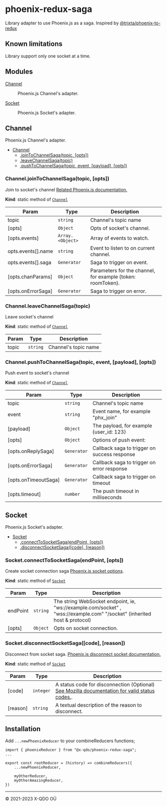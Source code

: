 # phoenix-redux-saga

Library adapter to use Phoenix.js as a saga.
Inspired by [@trixta/phoenix-to-redux](https://www.npmjs.com/package/@trixta/phoenix-to-redux)

## Known limitations

Library support only one socket at a time.

## Modules

<dl>
<dt><a href="#module_Channel">Channel</a></dt>
<dd><p>Phoenix.js Channel&#39;s adapter.</p>
</dd>
<dt><a href="#module_Socket">Socket</a></dt>
<dd><p>Phoenix.js Socket&#39;s adapter.</p>
</dd>
</dl>

<a name="module_Channel"></a>

## Channel
Phoenix.js Channel's adapter.


* [Channel](#module_Channel)
    * [.joinToChannelSaga(topic, [opts])](#module_Channel.joinToChannelSaga)
    * [.leaveChannelSaga(topic)](#module_Channel.leaveChannelSaga)
    * [.pushToChannelSaga(topic, event, [payload], [opts])](#module_Channel.pushToChannelSaga)

<a name="module_Channel.joinToChannelSaga"></a>

### Channel.joinToChannelSaga(topic, [opts])
Join to socket's channel
[Related Phoenix.js documentation.](https://hexdocs.pm/phoenix/js/index.html#channeljoin)

**Kind**: static method of [<code>Channel</code>](#module_Channel)  

| Param | Type | Description |
| --- | --- | --- |
| topic | <code>string</code> | Channel's topic name |
| [opts] | <code>Object</code> | Opts of socket's channel. |
| [opts.events] | <code>Array.&lt;Object&gt;</code> | Array of events to watch. |
| opts.events[].name | <code>string</code> | Event to listen to on current channel. |
| opts.events[].saga | <code>Generator</code> | Saga to trigger on event. |
| [opts.chanParams] | <code>Object</code> | Parameters for the channel, for example {token: roomToken}. |
| [opts.onErrorSaga] | <code>Generator</code> | Saga to trigger on error. |

<a name="module_Channel.leaveChannelSaga"></a>

### Channel.leaveChannelSaga(topic)
Leave socket's channel

**Kind**: static method of [<code>Channel</code>](#module_Channel)  

| Param | Type | Description |
| --- | --- | --- |
| topic | <code>string</code> | Channel's topic name |

<a name="module_Channel.pushToChannelSaga"></a>

### Channel.pushToChannelSaga(topic, event, [payload], [opts])
Push event to socket's channel

**Kind**: static method of [<code>Channel</code>](#module_Channel)  

| Param | Type | Description |
| --- | --- | --- |
| topic | <code>string</code> | Channel's topic name |
| event | <code>string</code> | Event name, for example "phx_join" |
| [payload] | <code>Object</code> | The payload, for example {user_id: 123} |
| [opts] | <code>Object</code> | Options of push event: |
| [opts.onReplySaga] | <code>Generator</code> | Callback saga to trigger on success response |
| [opts.onErrorSaga] | <code>Generator</code> | Callback saga to trigger on error response |
| [opts.onTimeoutSaga] | <code>Generator</code> | Callback saga to trigger on timeout |
| [opts.timeout] | <code>number</code> | The push timeout in milliseconds |

<a name="module_Socket"></a>

## Socket
Phoenix.js Socket's adapter.


* [Socket](#module_Socket)
    * [.connectToSocketSaga(endPoint, [opts])](#module_Socket.connectToSocketSaga)
    * [.disconnectSocketSaga([code], [reason])](#module_Socket.disconnectSocketSaga)

<a name="module_Socket.connectToSocketSaga"></a>

### Socket.connectToSocketSaga(endPoint, [opts])
Create socket connection saga
[Phoenix.js socket options](https://hexdocs.pm/phoenix/js/index.html#socket).

**Kind**: static method of [<code>Socket</code>](#module_Socket)  

| Param | Type | Description |
| --- | --- | --- |
| endPoint | <code>string</code> | The string WebSocket endpoint, ie, "ws://example.com/socket" , "wss://example.com" "/socket" (inherited host & protocol) |
| [opts] | <code>Object</code> | Opts on socket connection. |

<a name="module_Socket.disconnectSocketSaga"></a>

### Socket.disconnectSocketSaga([code], [reason])
Disconnect from socket saga.
[Phoenix.js disconnect socket documentation.](https://hexdocs.pm/phoenix/js/index.html#socketdisconnect)

**Kind**: static method of [<code>Socket</code>](#module_Socket)  

| Param | Type | Description |
| --- | --- | --- |
| [code] | <code>integer</code> | A status code for disconnection (Optional) [See Mozilla documentation for valid status codes.](https://developer.mozilla.org/en-US/docs/Web/API/CloseEvent#Status_codes). |
| [reason] | <code>string</code> | A textual description of the reason to disconnect. |


## Installation

Add `...newPhoenixReducer` to your combineReducers functions;

```
import { phoenixReducer } from "@x-qdo/phoenix-redux-saga";
...

export const rootReducer = (history) => combineReducers({
    ...newPhoenixReducer,

    myOtherReducer,
    myOtherAmazingReducer,
})

```

* * *
&copy; 2021-2023 X-QDO OÜ
